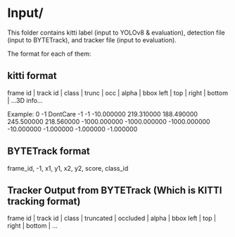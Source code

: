 # Input/

This folder contains kitti label (input to YOLOv8 & evaluation), detection file (input to BYTETrack), and tracker file (input to evaluation).

The format for each of them:

## kitti format
frame id | track id | class | trunc | occ | alpha | bbox left | top | right | bottom | ...3D info...

Example: 
0 -1 DontCare -1 -1 -10.000000 219.310000 188.490000 245.500000 218.560000 -1000.000000 -1000.000000 -1000.000000 -10.000000 -1.000000 -1.000000 -1.000000


## BYTETrack format
frame_id, -1, x1, y1, x2, y2, score, class_id

## Tracker Output from BYTETrack (Which is KITTI tracking format)
frame id | track id | class | truncated | occluded | alpha | bbox left | top | right | bottom | ...

